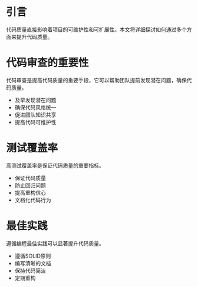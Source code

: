 # 引言

代码质量直接影响着项目的可维护性和可扩展性。本文将详细探讨如何通过多个方面来提升代码质量。

# 代码审查的重要性

代码审查是提高代码质量的重要手段，它可以帮助团队提前发现潜在问题，确保代码质量。

- 及早发现潜在问题
- 确保代码风格统一
- 促进团队知识共享
- 提高代码可维护性

# 测试覆盖率

高测试覆盖率是保证代码质量的重要指标。

- 保证代码质量
- 防止回归问题
- 提高重构信心
- 文档化代码行为

# 最佳实践

遵循编程最佳实践可以显著提升代码质量。

- 遵循SOLID原则
- 编写清晰的文档
- 保持代码简洁
- 定期重构 